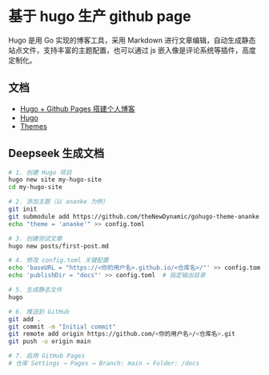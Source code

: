 # 基于  hugo 生产 github page

Hugo 是用 Go 实现的博客工具，采用 Markdown 进行文章编辑，自动生成静态站点文件，支持丰富的主题配置，也可以通过
js 嵌入像是评论系统等插件，高度定制化。

## 文档

- [Hugo + Github Pages 搭建个人博客](https://jianzhnie.github.io/post/hugo_site/)
- [Hugo](https://gohugo.io/)
- [Themes](https://themes.gohugo.io/)

## Deepseek 生成文档

```bash
# 1. 创建 Hugo 项目
hugo new site my-hugo-site
cd my-hugo-site

# 2. 添加主题（以 ananke 为例）
git init
git submodule add https://github.com/theNewDynamic/gohugo-theme-ananke.git themes/ananke
echo "theme = 'ananke'" >> config.toml

# 3. 创建测试文章
hugo new posts/first-post.md

# 4. 修改 config.toml 关键配置
echo 'baseURL = "https://<你的用户名>.github.io/<仓库名>/"' >> config.toml
echo 'publishDir = "docs"' >> config.toml  # 指定输出目录

# 5. 生成静态文件
hugo

# 6. 推送到 GitHub
git add .
git commit -m "Initial commit"
git remote add origin https://github.com/<你的用户名>/<仓库名>.git
git push -u origin main

# 7. 启用 GitHub Pages
# 仓库 Settings → Pages → Branch: main → Folder: /docs
```